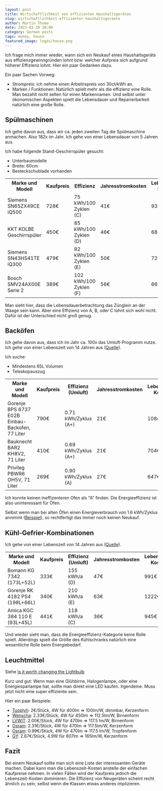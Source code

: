 ```yaml
---
layout: post
title: Wirtschaftlichkeit von effizienten Haushaltsgeräten
slug: wirtschaftlichkeit-effizienter-haushaltsgeraete
author: Martin Thoma
date: 2023-03-30 20:00
category: German posts
tags: money, house
featured_image: logos/house.png
---
```

Ich frage mich immer wieder, wann sich ein Neukauf eines Haushaltsgeräts aus
effizienzgewinngründen lohnt bzw. welcher Aufpreis sich aufgrund höherer Effizienz
lohnt. Hier ein paar Gedanken dazu.

Ein paar Sachen Vorweg:

* Strompreis: ich nehme einen Arbeitrspreis von 30ct/kWh an.
* Marken / Funktionen: Natürlich spielt mehr als die effizienz eine Rolle. Man
  bezahlt nicht selten für einen Markennamen. Und selbst unter ökonomischen
  Aspekten spielt die Lebensdauer und Reparierbarkeit natürlich eine große Rolle.

## Spülmaschinen

Ich gehe davon aus, dass wir ca. jeden zweiten Tag die Spülmaschine anmachen. Also
182x im Jahr. Ich gehe von einer Lebensdauer von 5 Jahren aus.

Ich habe folgende Stand-Geschirrspüler gesucht:

* Unterbaumodelle
* Breite: 60cm
* Besteckschublade vorhanden

<table>
    <tr>
        <th>Marke und Modell</th>
        <th>Kaufpreis</th>
        <th>Effizienz</th>
        <th>Jahresstromkosten</th>
        <th>Lebenszeit-Kosten</th>
    </tr>
    <tr>
        <td>Siemens SN65ZX49CE iQ500</td>
        <td>728€</td>
        <td>75 kWh/100 Zyklen (C)</td>
        <td>41€</td>
        <td>933€</td>
    </tr>
    <tr>
        <td>KKT KOLBE Geschirrsp&uuml;ler</td>
        <td>450€</td>
        <td>85 kWh/100 Zyklen (D)</td>
        <td>46€</td>
        <td>682€</td>
    </tr>
    <tr>
        <td>Siemens SN43HS41TE iQ300</td>
        <td>479€</td>
        <td>92 kWh/100 Zyklen (E)</td>
        <td>50€</td>
        <td>729€</td>
    </tr>
    <tr>
        <td>Bosch SMV24AX00E Serie 2</td>
        <td>389€</td>
        <td>102 kWh/100 Zyklen (F)</td>
        <td>56€</td>
        <td>669€</td>
    </tr>
</table>

Man sieht hier, dass die Lebensdauerbetrachtung das Zünglein an der Waage sein
kann. Aber eine Effizienz von A, B, oder C lohnt sich wohl nicht. Dafür ist
der Unterschied nicht groß genug.

## Backöfen

Ich gehe davon aus, dass ich im Jahr ca. 100x das Umluft-Programm nutze.
Ich gehe von einer Lebenszeit von 14 Jahren aus ([Quelle](https://www.ersatzteilshop.de/blog/lebensdauer-von-haushaltsgeraeten/)).

Ich suche:

* Mindestens 65L Volumen
* Teleskopauszug

<table>
    <tr>
        <th>Marke und Modell</th>
        <th>Kaufpreis</th>
        <th>Effizienz (Umluft)</th>
        <th>Jahresstromkosten</th>
        <th>Lebenszeit-Kosten</th>
    </tr>
    <tr>
        <td>Gorenje BPS 6737 E02B Einbau-Backofen, 77 Liter</td>
        <td>790€</td>
        <td>0.71 kWh/Zyklus (A+)</td>
        <td>21€</td>
        <td>1084€</td>
    </tr>
    <tr>
        <td>Bauknecht BAR2 KH8V2, 71 Liter</td>
        <td>410€</td>
        <td>0.69 kWh/Zyklus (A+)</td>
        <td>21€</td>
        <td>704€</td>
    </tr>
    <tr>
        <td>Privileg PBWR6 OH5V, 71 Liter</td>
        <td>269€</td>
        <td>0.90 kWh/Zyklus (A)</td>
        <td>27€</td>
        <td>647€</td>
    </tr>
</table>

Ich konnte keinen ineffizenteren Ofen als "A" finden. Die Energieeffizienz
ist also uninteressant für Öfen.

Selbst wenn man bei alten Öfen einen Energieverbrauch von 1.6 kWh/Zyklus annimmt
([Beispiel](https://www.mein-klimaschutz.de/zu-hause/a/kueche/wie-hoch-ist-der-stromverbrauch-beim-ofen/)),
so rechtfertigt das immer noch keinen Neukauf.

## Kühl-Gefrier-Kombinationen

Ich gehe von einer Lebenszeit von 14 Jahren aus ([Quelle](https://www.ersatzteilshop.de/blog/lebensdauer-von-haushaltsgeraeten/)).

<table>
    <tr>
        <th>Marke und Modell</th>
        <th>Kaufpreis</th>
        <th>Effizienz (Umluft)</th>
        <th>Jahresstromkosten</th>
        <th>Lebenszeit-Kosten</th>
    </tr>
    <tr>
        <td>Bomann KG 7342 (173L+52L)</td>
        <td>333€</td>
        <td>155 kWh/a (D)</td>
        <td>47€</td>
        <td>991€</td>
    </tr>
    <tr>
        <td>Gorenje RK 4182 PS4 (198L+66L)</td>
        <td>340€</td>
        <td>210 kWh/a (E)</td>
        <td>63€</td>
        <td>1222€</td>
    </tr>
    <tr>
        <td>Amica KGC 384 110 E (93L+45L)</td>
        <td>441€</td>
        <td>118 kWh/a (C)</td>
        <td>36€</td>
        <td>945€</td>
    </tr>
</table>

Und wieder sieht man, dass die Energieeffizienz-Kategorie keine Rolle spielt.
Allerdings spielt die Größe des Kühlschranks natürlich eine wesentliche Rolle
beim Energiebedarf.

## Leuchtmittel

Siehe [Is it worth changing the Lightbulb](https://medium.com/plain-and-simple/is-it-worth-changing-the-lightbulb-74cb0dea242e)

Kurz und gut: Wenn man eine Glühbirne, Halogenlampe, oder eine Energiesparlampe
hat, sollte man direkt eine LED kaufen. Irgendeine. Muss jetzt nicht eine super
effiziente sein.

Hier ein paar Beispiele:

* [Tuoplyh](https://www.amazon.de/Tuoplyh-ersetzt-Warmwei%C3%9F-Gl%C3%BChfaden-Kerzenlampe/dp/B088TFVRTF/): 2€/Stück, 4W für 400lm ⇒ 100lm/W, dimmbar, Kerzenform
* [Wenscha](https://www.amazon.de/Wenscha-Kugelform-Halogenlampe-Fadenlampe-Leuchtmittel/dp/B08ZMR18NM/): 2.33€/Stück, 4W für 450lm ⇒ 112.5lm/W, Birnenform
* [LVWIT](https://www.amazon.de/Gl%C3%BChfaden-Gl%C3%BChlampe-ultrahell-Rustikalampe-Filamentstil/dp/B07FNDRQ7Z/): 2.00€/Stück, 4W für 470lm ⇒ 117.5 lm/W, Birnenform
* [Osram](https://www.amazon.de/Osram-Kerzenform-E14-Sockel-Filementstil-Warmwei%C3%9F/dp/B073QTJJNT/): 2.31€/Stück, 4W für 470lm ⇒ 117.5lm/W, Kerzenform
* [Osram](https://www.amazon.de/Osram-Tropfenform-E14-Sockel-Filamentstil-Warmwei%C3%9F/dp/B073QSXXC8/): 0.99€/Stück, 4W für 470lm ⇒ 117.5 lm/W, Tropfenform
* [GY](https://www.amazon.de/GY-Leuchtmittel-Energiesparlampe-Halogenlampe-Energieeffizienzklasse/dp/B0C5J4XVYT/): 2.67€/Stück, 4.9W für 807lm ⇒ 165lm/W, Kerzenform


## Fazit

Bei einem Neukauf sollte man sich eine Liste der interessanten Geräte machen.
Dabei kann man die Lebenszeit-Kosten anstelle der einfachen Kaufpreise nehmen.
In vielen Fällen wird der Kaufpreis jedoch die Lebenszeit-Kosten dominieren.
Die Effizienz von Neugeräten scheint recht ähnlich zu sein, selbst wenn die
Klassen etwas anderes implizieren.
